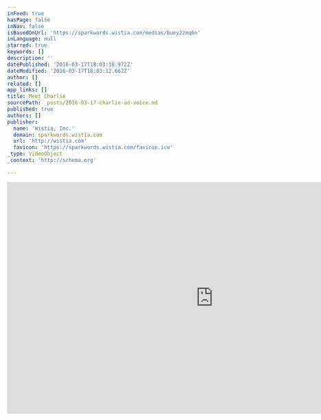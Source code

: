 ```yaml
---
inFeed: true
hasPage: false
inNav: false
isBasedOnUrl: 'https://sparkwords.wistia.com/medias/buey22mq6n'
inLanguage: null
starred: true
keywords: []
description: ''
datePublished: '2016-03-17T18:03:18.972Z'
dateModified: '2016-03-17T18:03:12.662Z'
author: []
related: []
app_links: []
title: Meet Charlie
sourcePath: _posts/2016-03-17-charlie-ad-voice.md
published: true
authors: []
publisher:
  name: 'Wistia, Inc.'
  domain: sparkwords.wistia.com
  url: 'http://wistia.com'
  favicon: 'https://sparkwords.wistia.com/favicon.ico'
_type: VideoObject
_context: 'http://schema.org'

---
```

<iframe src="https://cdn.embedly.com/widgets/media.html?src=https%3A%2F%2Ffast.wistia.net%2Fembed%2Fiframe%2Fbuey22mq6n%3Ftwitter%3Dtrue&amp;src_secure=1&amp;url=https%3A%2F%2Fsparkwords.wistia.com%2Fmedias%2Fbuey22mq6n&amp;image=https%3A%2F%2Fembed-ssl.wistia.com%2Fdeliveries%2F25d04a02f115b7f0f8e31b4f30077211f36e4981.jpg%3Fimage_crop_resized%3D960x540&amp;key=b7d04c9b404c499eba89ee7072e1c4f7&amp;type=text%2Fhtml&amp;schema=wistia" width="960" height="540" scrolling="no" frameborder="0" allowfullscreen="allowfullscreen" style=""></iframe>